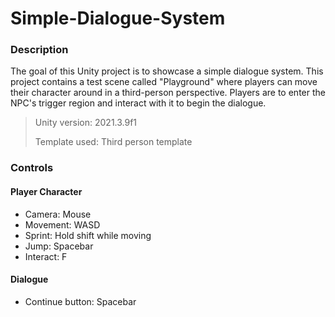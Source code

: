 # Simple-Dialogue-System
 
### Description

The goal of this Unity project is to showcase a simple dialogue system. This project contains a test scene called "Playground" where players can move their character around in a third-person perspective. Players are to enter the NPC's trigger region and interact with it to begin the dialogue. 

>Unity version: 2021.3.9f1
>
>Template used: Third person template

### Controls

#### Player Character
- Camera: Mouse
- Movement: WASD
- Sprint: Hold shift while moving
- Jump: Spacebar
- Interact: F

#### Dialogue
- Continue button: Spacebar
